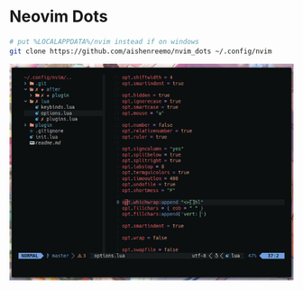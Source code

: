 # Neovim Dots

```sh
# put %LOCALAPPDATA%/nvim instead if on windows
git clone https://github.com/aishenreemo/nvim_dots ~/.config/nvim
```

![](preview.png)
